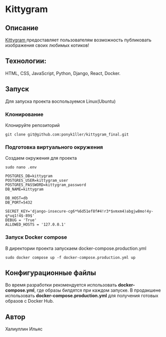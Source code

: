 # Kittygram
## Описание
<a href='https://kittydocker.ddns.net'>Kittygram </a> предоставляет пользователям возможность публиковать изображения своих любимых котиков! 

## Технологии:
HTML, CSS, JavaScript, Python, Django, React, Docker.

## Запуcк
Для запуска проекта воспользуемся Linux(Ubuntu)
### Клонирование
Клонируйте репозиторий
```
git clone git@github.com:ponyk1ller/kittygram_final.git
```
### Подготовка виртуального окружения
Создаем окружения для проекта
```
sudo nano .env
```
```
POSTGRES_DB=kittygram
POSTGRES_USER=kittygram_user
POSTGRES_PASSWORD=kittygram_password
DB_NAME=kittygram

DB_HOST=db
DB_PORT=5432

SECRET_KEY='django-insecure-cg6*%6d51ef8f#4!r3*$vmxm4)abgjw8mo!4y-q*uq1!4$-89$'
DEBUG = 'True'
ALLOWED_HOSTS = '127.0.0.1'
```
### Запуск Docker compose 
В директории проекта запускаем docker-compose.production.yml
```
sudo docker compose up -f docker-compose.production.yml up
```
## Конфигурационные файлы
Во время разработки рекомендуется использовать <strong>docker-compose.yml</strong>, где образы билдятся при каждом запуске.
В продакшене использовать <strong>docker-compose.production.yml</strong> для получения готовых образов с Docker Hub.



## Автор
Халиуллин Ильяс